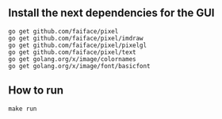 Install the next dependencies for the GUI
------------------------
```
go get github.com/faiface/pixel
go get github.com/faiface/pixel/imdraw
go get github.com/faiface/pixel/pixelgl
go get github.com/faiface/pixel/text
go get golang.org/x/image/colornames
go get golang.org/x/image/font/basicfont
```

How to run
----------
```
make run